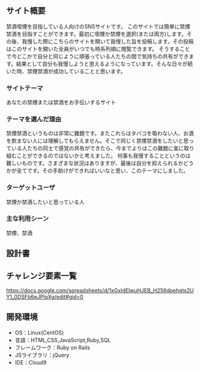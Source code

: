 # <SEIYAKU>

## サイト概要
禁酒喫煙を目指している人向けのSNSサイトです。
このサイトでは簡単に禁煙禁酒を目指すことができます。最初に喫煙か禁煙を選択(または両方)します。その後、我慢した際にこちらのサイトを開いて我慢した旨を投稿します。その投稿はこのサイトを開いた全員がいつでも時系列順に閲覧できます。
そうすることで今どこかで自分と同じように頑張っている人たちの間で気持ちの共有ができます。結果として自分も我慢しようと思えるようになっています。そんな日々が続いた時、禁煙禁酒が成功していることと思います。


### サイトテーマ
あなたの禁煙または禁酒をお手伝いするサイト

### テーマを選んだ理由
禁煙禁酒というものは非常に難題です。またこれらはタバコを吸わない人、お酒を飲まない人には理解してもらえません。そこで同じく禁煙禁酒をしたいと思っている人たちの同士で感覚の共有ができたら、今までよりはこの難題に楽に取り組むことができるのではないかと考えました。
何事も我慢することというのは難しいものです。さまざまな状況はありますが、最後は自分を抑えられるかどうかが全てです。その手助けができればいいなと思い、このテーマにしました。

### ターゲットユーザ
禁煙か禁酒したいと思っている人

### 主な利用シーン
禁煙、禁酒

## 設計書


## チャレンジ要素一覧
<https://docs.google.com/spreadsheets/d/1xGxIdElwuHJEB_H256dpehqts2UY1_0DSFb6eJPlqXg/edit#gid=0>

## 開発環境
- OS：Linux(CentOS)
- 言語：HTML,CSS,JavaScript,Ruby,SQL
- フレームワーク：Ruby on Rails
- JSライブラリ：jQuery
- IDE：Cloud9